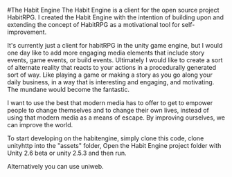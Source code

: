 #The Habit Engine
The Habit Engine is a client for the open source project HabitRPG.  I created the Habit Engine with the intention of building upon and extending the concept of HabitRPG as a motivational tool for self-improvement. 

It's currently just a client for habitRPG in the unity game engine, but I would one day like to add more engaging media elements that include story events, game events, or build events.  Ultimately I would like to create a sort of alternate reality that reacts to your actions in a procedurally generated sort of way.  Like playing a game or making a story as you go along your daily business, in a way that is interesting and engaging, and motivating.  The mundane would become the fantastic.

I want to use the best that modern media has to offer to get to empower people to change themselves and to change their own lives, instead of using that modern media as a means of escape.  By improving ourselves, we can improve the world.

To start developing on the habitengine, simply clone this code, clone unityhttp into the "assets" folder,  Open the Habit Engine project folder with Unity 2.6 beta or unity 2.5.3 and then run.

Alternatively you can use uniweb.
